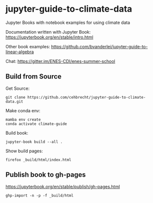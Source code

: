 # jupyter-guide-to-climate-data
Jupyter Books with notebook examples for using climate data


Documentation written with Jupyter Book:
https://jupyterbook.org/en/stable/intro.html 

Other book examples:
https://github.com/bvanderlei/jupyter-guide-to-linear-algebra

Chat:
https://gitter.im/ENES-CDI/enes-summer-school


## Build from Source

Get Source:
```
git clone https://github.com/cehbrecht/jupyter-guide-to-climate-data.git
```

Make conda env:
```
mamba env create
conda activate climate-guide
```

Build book:
```
jupyter-book build --all .
```

Show build pages:
```
firefox _build/html/index.html
```

## Publish book to gh-pages

https://jupyterbook.org/en/stable/publish/gh-pages.html

```
ghp-import -n -p -f _build/html
```


